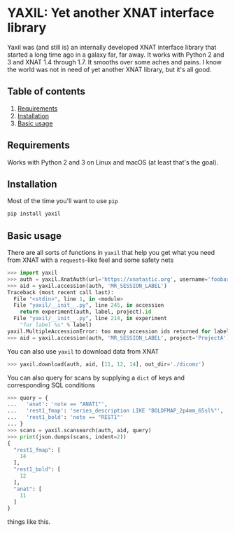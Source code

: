 YAXIL: Yet another XNAT interface library
=========================================
Yaxil was (and still is) an internally developed XNAT interface library that 
started a long time ago in a galaxy far, far away. It works with Python 2 and 
3 and XNAT 1.4 through 1.7. It smooths over some aches and pains. I know the 
world was not in need of yet another XNAT library, but it's all good.

## Table of contents
1. [Requirements](#requirements)
2. [Installation](#installation)
3. [Basic usage](#basic-usage)

## Requirements
Works with Python 2 and 3 on Linux and macOS (at least that's the goal).

## Installation
Most of the time you'll want to use `pip`

```bash
pip install yaxil
```

## Basic usage
There are all sorts of functions in `yaxil` that help you get what you need from 
XNAT with a `requests`-like feel and some safety nets

```python
>>> import yaxil
>>> auth = yaxil.XnatAuth(url='https://xnatastic.org', username='foobar', password='******')
>>> aid = yaxil.accession(auth, 'MR_SESSION_LABEL')
Traceback (most recent call last):
  File "<stdin>", line 1, in <module>
  File "yaxil/__init__.py", line 245, in accession
    return experiment(auth, label, project).id
  File "yaxil/__init__.py", line 214, in experiment
    "for label %s" % label)
yaxil.MultipleAccessionError: too many accession ids returned for label MR_SESSION_LABEL
>>> aid = yaxil.accession(auth, 'MR_SESSION_LABEL', project='ProjectA')
```

You can also use `yaxil` to download data from XNAT

```python
>>> yaxil.download(auth, aid, [11, 12, 14], out_dir='./dicomz')
```

You can also query for scans by supplying a `dict` of keys and corresponding SQL 
conditions

```python
>>> query = {
...   'anat': 'note == "ANAT1"',
...   'rest1_fmap': 'series_description LIKE "BOLDFMAP_2p4mm_65sl%"',
...   'rest1_bold': 'note == "REST1"'
... }
>>> scans = yaxil.scansearch(auth, aid, query)
>>> print(json.dumps(scans, indent=2))
{
  "rest1_fmap": [
    14
  ], 
  "rest1_bold": [
    12
  ], 
  "anat": [
    11
  ]
}
```

things like this.

